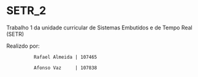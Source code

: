 # SETR_2

Trabalho 1 da unidade curricular de Sistemas Embutidos e de Tempo Real (SETR)

Realizdo por:

              Rafael Almeida | 107465
              
              Afonso Vaz     | 107838
